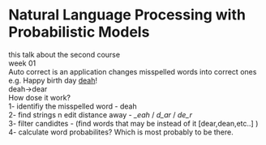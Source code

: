# Natural Language Processing with Probabilistic Models
this talk about the second course  
week 01  
Auto correct is an application changes misspelled words into correct ones  
e.g. Happy birth day <u>deah</u>!  
    deah->dear  
How dose it work?  
1- identifiy the misspelled word  - deah   
2- find strings n edit distance away - _\_eah_  /  _d_ar_ /  _de_r_   
3- filter candidtes -  (find words that may be instead of it [dear,dean,etc..] )  
4- calculate word probabilites? Which is most probably to be there.
